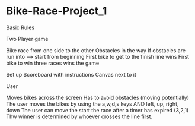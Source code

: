 # Bike-Race-Project_1

 Basic Rules 

Two Player game

Bike race from one side to the other 
Obstacles in the way 
If obstacles are run into --> start from beginning 
First bike to get to the finish line wins 
First bike to win three races wins the game

Set up 
Scoreboard with instructions
Canvas next to it 



User 

Moves bikes across the screen
Has to avoid obstacles (moving potentially)
The user moves the bikes by using the a,w,d,s keys AND left, up, right, down
The user can move the start the race after a timer has expired (3,2,1)
Thw winner is determined by whoever crosses the line first. 






